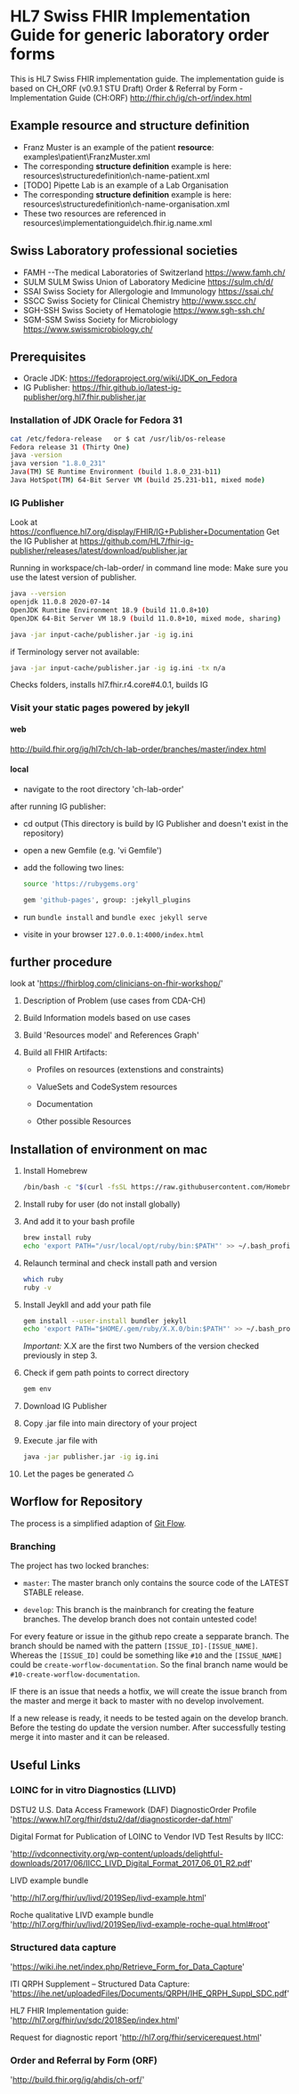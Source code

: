 # HL7 Swiss FHIR Implementation Guide for generic laboratory order forms

This is HL7 Swiss FHIR implementation guide.
The implementation guide is based on CH_ORF (v0.9.1 STU Draft)
Order & Referral by Form - Implementation Guide (CH:ORF) <http://fhir.ch/ig/ch-orf/index.html>

## Example resource and structure definition

* Franz Muster is an example of the patient **resource**: examples\patient\FranzMuster.xml
* The corresponding **structure definition** example is here: resources\structuredefinition\ch-name-patient.xml
* [TODO] Pipette Lab is an example of a Lab Organisation
* The corresponding **structure definition** example is here: resources\structuredefinition\ch-name-organisation.xml
* These two resources are referenced in resources\implementationguide\ch.fhir.ig.name.xml

## Swiss Laboratory professional societies

* FAMH --The medical Laboratories of Switzerland <https://www.famh.ch/>
* SULM SULM Swiss Union of Laboratory Medicine <https://sulm.ch/d/>
* SSAI Swiss Society for Allergologie and Immunology <https://ssai.ch/>
* SSCC Swiss Society for Clinical Chemistry <http://www.sscc.ch/>
* SGH-SSH Swiss Society of Hematologie <https://www.sgh-ssh.ch/>
* SGM-SSM Swiss Society for Microbiology <https://www.swissmicrobiology.ch/>

## Prerequisites

* Oracle JDK: <https://fedoraproject.org/wiki/JDK_on_Fedora>
* IG Publisher: <https://fhir.github.io/latest-ig-publisher/org.hl7.fhir.publisher.jar>

### Installation of JDK Oracle for Fedora 31

```bash
cat /etc/fedora-release   or $ cat /usr/lib/os-release
Fedora release 31 (Thirty One)
java -version
java version "1.8.0_231"
Java(TM) SE Runtime Environment (build 1.8.0_231-b11)
Java HotSpot(TM) 64-Bit Server VM (build 25.231-b11, mixed mode)
```

### IG Publisher

Look at <https://confluence.hl7.org/display/FHIR/IG+Publisher+Documentation>
Get the IG Publisher at <https://github.com/HL7/fhir-ig-publisher/releases/latest/download/publisher.jar>

Running in workspace/ch-lab-order/ in command line mode:
Make sure you use the latest version of publisher.

```bash
java --version
openjdk 11.0.8 2020-07-14
OpenJDK Runtime Environment 18.9 (build 11.0.8+10)
OpenJDK 64-Bit Server VM 18.9 (build 11.0.8+10, mixed mode, sharing)

java -jar input-cache/publisher.jar -ig ig.ini
```

if Terminology server not available:

```bash
java -jar input-cache/publisher.jar -ig ig.ini -tx n/a
```

Checks folders, installs hl7.fhir.r4.core#4.0.1, builds IG

### Visit your static pages powered by jekyll

#### web

<http://build.fhir.org/ig/hl7ch/ch-lab-order/branches/master/index.html>

#### local

* navigate to the root directory 'ch-lab-order'

after running IG publisher:

* cd output (This directory is build by IG Publisher and doesn't exist in the repository)

* open a new Gemfile (e.g. 'vi Gemfile')

* add the following two lines:

  ```bash
  source 'https://rubygems.org'

  gem 'github-pages', group: :jekyll_plugins
  ```

* run `bundle install` and `bundle exec jekyll serve`

* visite in your browser `127.0.0.1:4000/index.html`

## further procedure

look at 'https://fhirblog.com/clinicians-on-fhir-workshop/'

1. Description of Problem (use cases from CDA-CH)

2. Build Information models based on use cases

3. Build 'Resources model' and References Graph'

4. Build all FHIR Artifacts:

   * Profiles on resources (extenstions and constraints)

   * ValueSets and CodeSystem resources

   * Documentation

   * Other possible Resources

## Installation of environment on mac

1. Install Homebrew

    ```bash
    /bin/bash -c "$(curl -fsSL https://raw.githubusercontent.com/Homebrew/install/master/install.sh)"
    ```

2. Install ruby for  user (do not install globally)

3. And add it to your bash profile

    ```bash
    brew install ruby
    echo 'export PATH="/usr/local/opt/ruby/bin:$PATH"' >> ~/.bash_profile
    ```

4. Relaunch terminal and check install path and version

    ```bash
    which ruby
    ruby -v
    ```

5. Install Jeykll and add your path file

    ```bash
    gem install --user-install bundler jekyll
    echo 'export PATH="$HOME/.gem/ruby/X.X.0/bin:$PATH"' >> ~/.bash_profile
    ```
  
    _Important:_ X.X are the first two Numbers of the version checked previously in step 3.

6. Check if gem path points to correct directory

    ```bash
    gem env
    ```

7. Download IG Publisher

8. Copy .jar file into main directory of your project

9. Execute .jar file with

    ```bash
    java -jar publisher.jar -ig ig.ini
    ```

10. Let the pages be generated ♺

## Worflow for Repository

The process is a simplified adaption of [Git Flow](https://nvie.com/posts/a-successful-git-branching-model/).

### Branching

The project has two locked branches:

* `master`: The master branch only contains the source code of the LATEST STABLE release.

* `develop`: This branch is the mainbranch for creating the feature branches. The develop branch does not contain untested code!

For every feature or issue in the github repo create a sepparate branch. The branch should be named with the pattern `[ISSUE_ID]-[ISSUE_NAME]`. Whereas the `[ISSUE_ID]` could be something like `#10` and the `[ISSUE_NAME]` could be `create-worflow-documentation`. So the final branch name would be `#10-create-worflow-documentation`.

IF there is an issue that needs a hotfix, we will create the issue branch from the master and merge it back to master with no develop involvement.

If a new release is ready, it needs to be tested again on the develop branch. Before the testing do update the version number. After successfully testing merge it into master and it can be released.

## Useful Links

### LOINC for in vitro Diagnostics (LLIVD)

DSTU2 U.S. Data Access Framework (DAF) DiagnosticOrder Profile
'https://www.hl7.org/fhir/dstu2/daf/diagnosticorder-daf.html'

Digital Format for Publication of LOINC to Vendor IVD Test Results by IICC:

'http://ivdconnectivity.org/wp-content/uploads/delightful-downloads/2017/06/IICC_LIVD_Digital_Format_2017_06_01_R2.pdf'

LIVD example bundle

'http://hl7.org/fhir/uv/livd/2019Sep/livd-example.html'

Roche qualitative LIVD example bundle 'http://hl7.org/fhir/uv/livd/2019Sep/livd-example-roche-qual.html#root'  

### Structured data capture

'https://wiki.ihe.net/index.php/Retrieve_Form_for_Data_Capture'

ITI QRPH Supplement – Structured Data Capture:
'https://ihe.net/uploadedFiles/Documents/QRPH/IHE_QRPH_Suppl_SDC.pdf'

HL7 FHIR Implementation guide: 'http://hl7.org/fhir/uv/sdc/2018Sep/index.html'

Request for diagnostic report 'http://hl7.org/fhir/servicerequest.html'

### Order and Referral by Form (ORF)

'http://build.fhir.org/ig/ahdis/ch-orf/'
